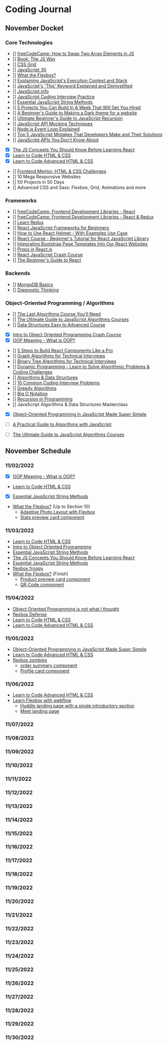 # Coding Journal

## November Docket

 ### Core Technologies
  - [] [freeCodeCamp: How to Swap Two Array Elements in JS ](https://www.freecodecamp.org/news/swap-two-array-elements-in-javascript/)
  - [] [Book: The JS Way](https://github.com/thejsway/thejsway)
  - [] [CSS Grid](https://courses.wesbos.com/account/access/600cf21405cf86435dcdd8bc)
  - [] [JavaScript 30](https://courses.wesbos.com/account/access/615283a1e15af66ceff72adc)
  - [] [What the Flexbox?](https://courses.wesbos.com/account/access/600cf1fb05cf86435dcdd8bb)
  - [] [Explaining JavaScript's Execution Context and Stack](https://blog.openreplay.com/explaining-javascript-s-execution-context-and-stack/)
  - [] [JavaScript's 'This' Keyword Explained and Demystified](https://blog.openreplay.com/javascripts-this-explained-and-demystified/)
  - [] [JavaScript.info](https://javascript.info/)
  - [] [JavaScript Coding Interview Practice](https://www.freecodecamp.org/news/javascript-coding-interview-practice/)
  - [] [Essential JavaScript String Methods](https://levelup.gitconnected.com/essential-javascript-string-methods-f1841dad1961)
  - [] [5 Projects You Can Build In A Week That Will Get You Hired](https://www.youtube.com/watch?v=oluY633rkgI&t=28s)
  - [] [A Beginner's Guide to Making a Dark theme for a website](https://opensource.com/article/22/9/dark-theme-website)
  - [] [Ultimate Beginner's Guide to JavaScript Recursion](https://dev.to/elijahtrillionz/ultimate-beginners-guide-to-javascript-recursion-1ah1)
  - [] [JavaScript API Mocking Techniques](https://www.syncfusion.com/blogs/post/javascript-api-mocking-techniques.aspx)
  - [] [Node.js Event Loop Explained](https://dzone.com/articles/a-practical-overview-of-how-nodejs-single-threaded)
  - [] [Top 5 JavaScript Mistakes That Developers Make and Their Solutions](https://dzone.com/articles/top-5-javascript-mistakes-that-developers-make-and)
  - [] [JavaScript APIs You Don't Know About](https://www.smashingmagazine.com/2022/09/javascript-api-guide/)
  - [x] [The JS Concepts You Should Know Before Learning React](https://www.freecodecamp.org/news/javascript-concepts-you-should-know-before-learning-react/)
  - [x] [Learn to Code HTML & CSS](https://learn.shayhowe.com/html-css/)
  - [x] [Learn to Code Advanced HTML & CSS ](https://learn.shayhowe.com/advanced-html-css/)
  - [] [Frontend Mentor: HTML & CSS Challenges](https://www.frontendmentor.io/challenges?difficulties=1,2,3,4&languages=HTML|CSS&types=premium,free-plus,freeud)
  - [] 10 Mega Responsive Websites
  - [] 50 Projects in 50 Days
  - [] Advanced CSS and Sass: Flexbox, Grid, Animations and more

 ### Frameworks
  - [] [freeCodeCamp: Frontend Development Libraries - React](https://www.freecodecamp.org/learn/front-end-development-libraries/react/create-a-simple-jsx-element)
  - [] [freeCodeCamp: Frontend Development Libraries - React & Redux](https://www.freecodecamp.org/learn/front-end-development-libraries/react-and-redux/getting-started-with-react-redux)
  - [] [Learn Redux](https://courses.wesbos.com/account/access/6183f0e041ee9b1bad8df8ba)
  - [] [React JavaScript Frameworks for Beginners](https://www.youtube.com/watch?v=u6gSSpfsoOQ&t=1s)
  - [] [How to Use React Helmet - With Examples Use Case](https://www.freecodecamp.org/news/react-helmet-examples/)
  - [] [React Course - Beginner's Tutorial for React JavaScript Library](https://www.youtube.com/watch?v=bMknfKXIFA8)
  - [] [Integrating Bootstrap Page Templates Into Our React Websites](https://blog.openreplay.com/integrating-bootstrap-page-templates-into-our-pages/)
  - [] [Props in React.js](https://www.c-sharpcorner.com/article/props-in-reactjs/)
  - [] [React JavaScript Crash Course](https://www.youtube.com/watch?v=w7ejDZ8SWv8)
  - [] [The Beginner's Guide to React](https://egghead.io/courses/the-beginner-s-guide-to-react)
 
 ### Backends
  - [] [MongoDB Basics](https://university.mongodb.com/on_demand/M001/about)
  - [] [Diagnostic Thinking](https://university.mongodb.com/on_demand/M112/about)
 
 ### Object-Oriented Programming / Algorithms
  - [] [The Last Algorithms Course You'll Need](https://frontendmasters.com/courses/algorithms/)
  - [] [The Ultimate Guide to JavaScript Algorithms Courses](http://web.archive.org/web/20210425214801/https://scotch.io/courses/the-ultimate-guide-to-javascript-algorithms)
  - [] [Data Structures Easy to Advanced Course](https://www.youtube.com/watch?v=RBSGKlAvoiM&t=1418s)
  - [x] [Intro to Object Oriented Programming Crash Course](https://www.youtube.com/watch?v=SiBw7os-_zI)
  - [x] [OOP Meaning - What is OOP?](https://www.freecodecamp.org/news/what-is-object-oriented-programming/)
  - [] [5 Steps to Build React Components Like a Pro](https://blog.bitsrc.io/5-steps-to-build-react-components-like-a-pro-fb1f3af6ba17)
  - [] [Graph Algorithms for Technical Interviews](https://www.youtube.com/watch?v=tWVWeAqZ0WU)
  - [] [Binary Tree Algorithms for Technical Interviews](https://www.youtube.com/watch?v=fAAZixBzIAI)
  - [] [Dynamic Programming - Learn to Solve Algorithmic Problems & Coding Challenges](https://www.youtube.com/watch?v=oBt53YbR9Kk)
  - [] [Algorithms & Data Structures](https://www.youtube.com/watch?v=8hly31xKli0)
  - [] [10 Common Coding Interview Problems](https://www.youtube.com/watch?v=Peq4GCPNC5c)
  - [] [Greedy Algorithms](https://www.youtube.com/watch?v=bC7o8P_Ste4)
  - [] [Big O Notation](https://www.youtube.com/watch?v=Mo4vesaut8g)
  - [] [Recursion in Programming](https://www.youtube.com/watch?v=IJDJ0kBx2LM)
  - [] JavaScript Algorithms & Data Structures Masterclass
  - [x] [Object-Oriented Programming in JavaScript Made Super Simple](https://www.youtube.com/watch?v=PFmuCDHHpwk&t=31s)
  - [ ] [A Practical Guide to Algorithms with JavaScript](https://frontendmasters.com/courses/practical-algorithms/)
  - [ ] [The Ultimate Guide to JavaScript Algorithms Courses](http://web.archive.org/web/20210616161653/https://scotch.io/courses/the-ultimate-guide-to-javascript-algorithms)


## November Schedule

 ### 11/02/2022
  - [X] [OOP Meaning - What is OOP?](https://www.freecodecamp.org/news/what-is-object-oriented-programming/)
  - [Learn to Code HTML & CSS](https://learn.shayhowe.com/html-css/)
  - [x] [Essential JavaScript String Methods](https://levelup.gitconnected.com/essential-javascript-string-methods-f1841dad1961)
  - [What the Flexbox?](https://courses.wesbos.com/account/access/600cf1fb05cf86435dcdd8bb) (Up to Section 10)
    - [Adaptive Photo Layout with Flexbox](https://css-tricks.com/adaptive-photo-layout-with-flexbox/)
    - [Stats preview card component](https://www.frontendmentor.io/challenges/stats-preview-card-component-8JqbgoU62)  
   
 ### 11/03/2022
  - [Learn to Code HTML & CSS](https://learn.shayhowe.com/html-css/)
  - [Intro to Object Oriented Programming](https://www.youtube.com/watch?v=SiBw7os-_zI)
  - [Essential JavaScript String Methods](https://levelup.gitconnected.com/essential-javascript-string-methods-f1841dad1961)
  - [The JS Concepts You Should Know Before Learning React](https://www.freecodecamp.org/news/javascript-concepts-you-should-know-before-learning-react/)
  - [Essential JavaScript String Methods](https://levelup.gitconnected.com/essential-javascript-string-methods-f1841dad1961)
  - [flexbox froggy](https://flexboxfroggy.com/)
  - [What the Flexbox?](https://courses.wesbos.com/account/access/600cf1fb05cf86435dcdd8bb) (Finish)
    - [Product preview card component](https://www.frontendmentor.io/challenges/product-preview-card-component-GO7UmttRfa)
    - [QR Code component](https://www.frontendmentor.io/challenges/qr-code-component-iux_sIO_H)
    
 ### 11/04/2022
  - [Object Oriented Programming is not what I thought](https://www.youtube.com/watch?v=TbP2B1ijWr8&t=27s)
  - [flexbox Defense](http://www.flexboxdefense.com/)
  - [Learn to Code HTML & CSS](https://learn.shayhowe.com/html-css/)
  - [Learn to Code Advanced HTML & CSS ](https://learn.shayhowe.com/advanced-html-css/)
  
 ### 11/05/2022
  - [Object-Oriented Programming in JavaScript Made Super Simple](https://www.youtube.com/watch?v=PFmuCDHHpwk&t=31s)
  - [Learn to Code Advanced HTML & CSS ](https://learn.shayhowe.com/advanced-html-css/)
  - [flexbox zombies](http://www.flexboxdefense.com/)
    - [order summary component](https://www.frontendmentor.io/challenges/order-summary-component-QlPmajDUj)
    - [Profile card component](https://www.frontendmentor.io/challenges/profile-card-component-cfArpWshJ)
    
 ### 11/06/2022
  - [Learn to Code Advanced HTML & CSS ](https://learn.shayhowe.com/advanced-html-css/)
  - [Learn Flexbox with webflow](https://preview.webflow.com/preview/flexbox-game?preview=d1a26b027c4803817087a91c651e321f&m=1)
    - [Huddle landing page with a single introductory section](https://www.frontendmentor.io/challenges/huddle-landing-page-with-a-single-introductory-section-B_2Wvxgi0)
    - [Meet landing page](https://www.frontendmentor.io/challenges/meet-landing-page-rbTDS6OUR)
 
 ### 11/07/2022
 ### 11/08/2022
 ### 11/09/2022
 ### 11/10/2022
 ### 11/11/2022
 ### 11/12/2022
 ### 11/13/2022
 ### 11/14/2022
 ### 11/15/2022
 ### 11/16/2022
 ### 11/17/2022
 ### 11/18/2022
 ### 11/19/2022
 ### 11/20/2022
 ### 11/21/2022
 ### 11/22/2022
 ### 11/23/2022
 ### 11/24/2022
 ### 11/25/2022
 ### 11/26/2022
 ### 11/27/2022
 ### 11/28/2022
 ### 11/29/2022
 ### 11/30/2022
 
